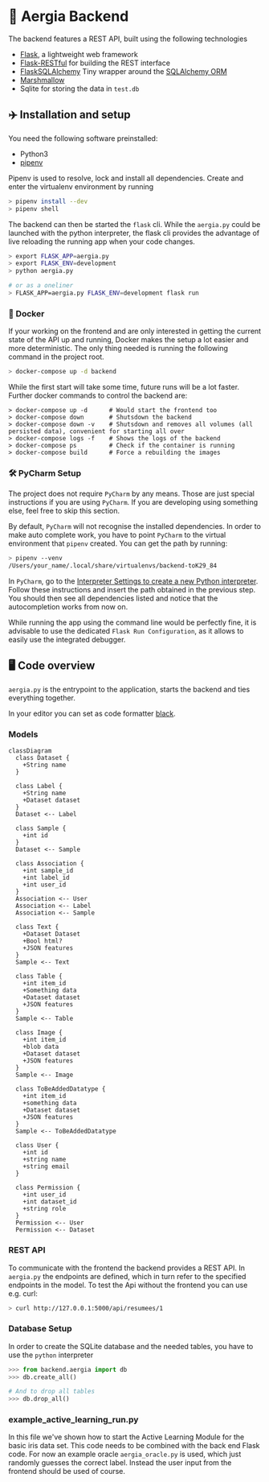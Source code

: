 # 🦥 Aergia Backend 

The backend features a REST API, built using the following technologies

- [Flask](https://flask.palletsprojects.com/), a lightweight web framework 
- [Flask-RESTful](https://flask-restful.readthedocs.io/) for building the REST interface
- [FlaskSQLAlchemy](https://flask-sqlalchemy.palletsprojects.com/en/2.x/) Tiny wrapper around the [SQLAlchemy ORM](https://docs.sqlalchemy.org/en/13/orm/tutorial.html)
- [Marshmallow](https://realpython.com/flask-connexion-rest-api-part-2/)
- Sqlite for storing the data in `test.db`


## ✈️ Installation and setup 

You need the following software preinstalled:

* Python3
* [pipenv](https://pipenv.pypa.io/en/latest/install/#installing-pipenv)

Pipenv is used to resolve, lock and install all dependencies. Create and enter the virtualenv environment by running 

```bash
> pipenv install --dev
> pipenv shell
```

The backend can then be started the `flask` cli. While the `aergia.py` could be launched with the python interpreter, the
flask cli provides the advantage of live reloading the running app when your code changes.

```bash
> export FLASK_APP=aergia.py
> export FLASK_ENV=development
> python aergia.py

# or as a oneliner
> FLASK_APP=aergia.py FLASK_ENV=development flask run
```

### 🐳 Docker

If your working on the frontend and are only interested in getting the current state of the API up and running, Docker
makes the setup a lot easier and more deterministic. The only thing needed is running the following command in the project root.

```bash
> docker-compose up -d backend
```

While the first start will take some time, future runs will be a lot faster. Further docker commands to control the backend are:

```
> docker-compose up -d      # Would start the frontend too
> docker-compose down       # Shutsdown the backend
> docker-compose down -v    # Shutsdown and removes all volumes (all persisted data), convenient for starting all over
> docker-compose logs -f    # Shows the logs of the backend
> docker-compose ps         # Check if the container is running
> docker-compose build      # Force a rebuilding the images
```


### 🛠 PyCharm Setup

The project does not require `PyCharm` by any means. Those are just special instructions if you are using `PyCharm`. If you are
developing using something else, feel free to skip this section.

By default, `PyCharm` will not recognise the installed dependencies. In order to make auto complete work,
you have to point `PyCharm` to the virtual environment that `pipenv` created. You can get the path by running:

```bash
> pipenv --venv
/Users/your_name/.local/share/virtualenvs/backend-toK29_84
```

In `PyCharm`, go to the [Interpreter Settings to create a new Python interpreter](https://www.jetbrains.com/help/pycharm/configuring-python-interpreter.html#add-existing-interpreter).
Follow these instructions and insert the path obtained in the previous step. You should then see all dependencies listed
and notice that the autocompletion works from now on.

While running the app using the command line would be perfectly fine, it is advisable to use the dedicated `Flask Run Configuration`,
as it allows to easily use the integrated debugger. 


## 🖥 Code overview

`aergia.py` is the entrypoint to the application, starts the backend and ties everything together.

In your editor you can set as code formatter [black](https://github.com/psf/black).

### Models


```mermaid
classDiagram
  class Dataset {
    +String name
  }

  class Label {
    +String name
    +Dataset dataset
  }
  Dataset <-- Label

  class Sample {
    +int id
  }
  Dataset <-- Sample

  class Association {
    +int sample_id
    +int label_id
    +int user_id
  }
  Association <-- User
  Association <-- Label
  Association <-- Sample

  class Text {
    +Dataset Dataset
    +Bool html?
    +JSON features
  }
  Sample <-- Text

  class Table {
    +int item_id
    +Something data
    +Dataset dataset
    +JSON features
  }
  Sample <-- Table

  class Image {
    +int item_id
    +blob data
    +Dataset dataset
    +JSON features
  }
  Sample <-- Image

  class ToBeAddedDatatype {
    +int item_id
    +something data
    +Dataset dataset
    +JSON features
  }
  Sample <-- ToBeAddedDatatype

  class User {
    +int id
    +string name
    +string email
  }

  class Permission {
    +int user_id
    +int dataset_id
    +string role
  }
  Permission <-- User
  Permission <-- Dataset
```

### REST API

To communicate with the frontend the backend provides a REST API.
In `aergia.py` the endpoints are defined, which in turn refer to the specified endpoints in the model.
To test the Api without the frontend you can use e.g. curl:

```bash
> curl http://127.0.0.1:5000/api/resumees/1
```

### Database Setup

In order to create the SQLite database and the needed tables, you have to use the `python` interpreter

```python
>>> from backend.aergia import db
>>> db.create_all()

# And to drop all tables
>>> db.drop_all()
```

### example_active_learning_run.py

In this file we've shown how to start the Active Learning Module for the basic iris data set.
This code needs to be combined with the back end Flask code.
For now an example oracle `aergia_oracle.py` is used, which just randomly guesses the correct label.
Instead the user input from the frontend should be used of course.